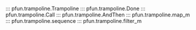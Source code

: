 ::: pfun.trampoline.Trampoline
::: pfun.trampoline.Done
::: pfun.trampoline.Call
::: pfun.trampoline.AndThen
::: pfun.trampoline.map_m
::: pfun.trampoline.sequence
::: pfun.trampoline.filter_m
